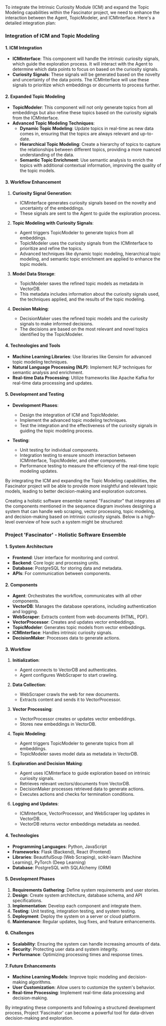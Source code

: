 To integrate the Intrinsic Curiosity Module (ICM) and expand the Topic Modeling capabilities within the Fascinator project, we need to enhance the interaction between the Agent, TopicModeler, and ICMInterface. Here's a detailed integration plan:

### Integration of ICM and Topic Modeling

#### 1. ICM Integration
- **ICMInterface**: This component will handle the intrinsic curiosity signals, which guide the exploration process. It will interact with the Agent to determine which data points to focus on based on the curiosity signals.
- **Curiosity Signals**: These signals will be generated based on the novelty and uncertainty of the data points. The ICMInterface will use these signals to prioritize which embeddings or documents to process further.

#### 2. Expanded Topic Modeling
- **TopicModeler**: This component will not only generate topics from all embeddings but also refine these topics based on the curiosity signals from the ICMInterface.
- **Advanced Topic Modeling Techniques**:
  - **Dynamic Topic Modeling**: Update topics in real-time as new data comes in, ensuring that the topics are always relevant and up-to-date.
  - **Hierarchical Topic Modeling**: Create a hierarchy of topics to capture the relationships between different topics, providing a more nuanced understanding of the data.
  - **Semantic Topic Enrichment**: Use semantic analysis to enrich the topics with additional contextual information, improving the quality of the topic models.

#### 3. Workflow Enhancement
1. **Curiosity Signal Generation**:
   - ICMInterface generates curiosity signals based on the novelty and uncertainty of the embeddings.
   - These signals are sent to the Agent to guide the exploration process.

2. **Topic Modeling with Curiosity Signals**:
   - Agent triggers TopicModeler to generate topics from all embeddings.
   - TopicModeler uses the curiosity signals from the ICMInterface to prioritize and refine the topics.
   - Advanced techniques like dynamic topic modeling, hierarchical topic modeling, and semantic topic enrichment are applied to enhance the topic models.

3. **Model Data Storage**:
   - TopicModeler saves the refined topic models as metadata in VectorDB.
   - This metadata includes information about the curiosity signals used, the techniques applied, and the results of the topic modeling.

4. **Decision Making**:
   - DecisionMaker uses the refined topic models and the curiosity signals to make informed decisions.
   - The decisions are based on the most relevant and novel topics identified by the TopicModeler.

#### 4. Technologies and Tools
- **Machine Learning Libraries**: Use libraries like Gensim for advanced topic modeling techniques.
- **Natural Language Processing (NLP)**: Implement NLP techniques for semantic analysis and enrichment.
- **Real-time Data Processing**: Utilize frameworks like Apache Kafka for real-time data processing and updates.

#### 5. Development and Testing
- **Development Phases**:
  - Design the integration of ICM and TopicModeler.
  - Implement the advanced topic modeling techniques.
  - Test the integration and the effectiveness of the curiosity signals in guiding the topic modeling process.

- **Testing**:
  - Unit testing for individual components.
  - Integration testing to ensure smooth interaction between ICMInterface, TopicModeler, and other components.
  - Performance testing to measure the efficiency of the real-time topic modeling updates.

By integrating the ICM and expanding the Topic Modeling capabilities, the Fascinator project will be able to provide more insightful and relevant topic models, leading to better decision-making and exploration outcomes.

Creating a holistic software ensemble named "Fascinator" that integrates all the components mentioned in the sequence diagram involves designing a system that can handle web scraping, vector processing, topic modeling, and decision-making based on intrinsic curiosity signals. Below is a high-level overview of how such a system might be structured:

### Project 'Fascinator' - Holistic Software Ensemble

#### 1. System Architecture
- **Frontend**: User interface for monitoring and control.
- **Backend**: Core logic and processing units.
- **Database**: PostgreSQL for storing data and metadata.
- **APIs**: For communication between components.

#### 2. Components
- **Agent**: Orchestrates the workflow, communicates with all other components.
- **VectorDB**: Manages the database operations, including authentication and logging.
- **WebScraper**: Extracts content from web documents (HTML, PDF).
- **VectorProcessor**: Creates and updates vector embeddings.
- **TopicModeler**: Generates topic models from vector embeddings.
- **ICMInterface**: Handles intrinsic curiosity signals.
- **DecisionMaker**: Processes data to generate actions.

#### 3. Workflow
1. **Initialization**:
   - Agent connects to VectorDB and authenticates.
   - Agent configures WebScraper to start crawling.

2. **Data Collection**:
   - WebScraper crawls the web for new documents.
   - Extracts content and sends it to VectorProcessor.

3. **Vector Processing**:
   - VectorProcessor creates or updates vector embeddings.
   - Stores new embeddings in VectorDB.

4. **Topic Modeling**:
   - Agent triggers TopicModeler to generate topics from all embeddings.
   - TopicModeler saves model data as metadata in VectorDB.

5. **Exploration and Decision Making**:
   - Agent uses ICMInterface to guide exploration based on intrinsic curiosity signals.
   - Retrieves relevant vectors/documents from VectorDB.
   - DecisionMaker processes retrieved data to generate actions.
   - Executes actions and checks for termination conditions.

6. **Logging and Updates**:
   - ICMInterface, VectorProcessor, and WebScraper log updates in VectorDB.
   - VectorDB returns vector embeddings metadata as needed.

#### 4. Technologies
- **Programming Languages**: Python, JavaScript
- **Frameworks**: Flask (Backend), React (Frontend)
- **Libraries**: BeautifulSoup (Web Scraping), scikit-learn (Machine Learning), PyTorch (Deep Learning)
- **Database**: PostgreSQL with SQLAlchemy (ORM)

#### 5. Development Phases
1. **Requirements Gathering**: Define system requirements and user stories.
2. **Design**: Create system architecture, database schema, and API specifications.
3. **Implementation**: Develop each component and integrate them.
4. **Testing**: Unit testing, integration testing, and system testing.
5. **Deployment**: Deploy the system on a server or cloud platform.
6. **Maintenance**: Regular updates, bug fixes, and feature enhancements.

#### 6. Challenges
- **Scalability**: Ensuring the system can handle increasing amounts of data.
- **Security**: Protecting user data and system integrity.
- **Performance**: Optimizing processing times and response times.

#### 7. Future Enhancements
- **Machine Learning Models**: Improve topic modeling and decision-making algorithms.
- **User Customization**: Allow users to customize the system's behavior.
- **Real-time Processing**: Implement real-time data processing and decision-making.

By integrating these components and following a structured development process, Project 'Fascinator' can become a powerful tool for data-driven decision-making and exploration.
